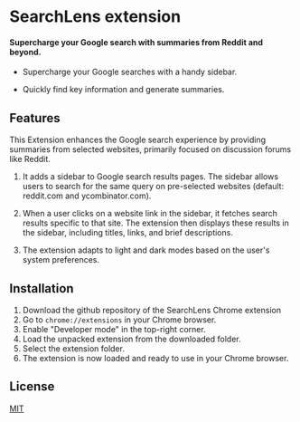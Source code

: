 
 # SearchLens extension 

#### Supercharge your Google search with summaries from Reddit and beyond. ####

* Supercharge your Google searches with a handy sidebar.

* Quickly find key information and generate summaries.

## Features 
This Extension enhances the Google search experience by providing summaries from selected websites, primarily focused on discussion forums like Reddit.

1. It adds a sidebar to Google search results pages.
The sidebar allows users to search for the same query on pre-selected websites (default: reddit.com and ycombinator.com).

2. When a user clicks on a website link in the sidebar, it fetches search results specific to that site.
The extension then displays these results in the sidebar, including titles, links, and brief descriptions.

3. The extension adapts to light and dark modes based on the user's system preferences.
## Installation

1. Download the github repository of the SearchLens Chrome extension 
2. Go to `chrome://extensions` in your Chrome browser.
3. Enable "Developer mode" in the top-right corner.
4. Load the unpacked extension from the downloaded folder.
5. Select the extension folder. 
6. The extension is now loaded and ready to use in your Chrome browser.
    
## License

[MIT](https://choosealicense.com/licenses/mit/)
